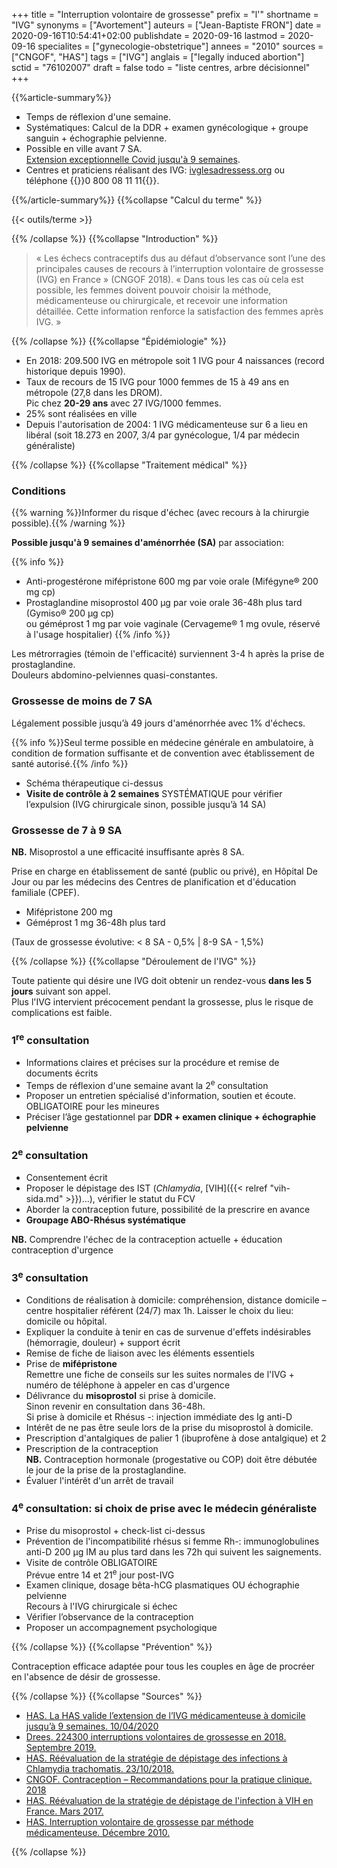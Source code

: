 +++
title = "Interruption volontaire de grossesse"
prefix = "l'"
shortname = "IVG"
synonyms = ["Avortement"]
auteurs = ["Jean-Baptiste FRON"]
date = 2020-09-16T10:54:41+02:00
publishdate = 2020-09-16
lastmod = 2020-09-16
specialites = ["gynecologie-obstetrique"]
annees = "2010"
sources = ["CNGOF", "HAS"]
tags = ["IVG"]
anglais = ["legally induced abortion"]
sctid = "76102007"
draft = false
todo = "liste centres, arbre décisionnel"
+++

{{%article-summary%}}

- Temps de réflexion d'une semaine.
- Systématiques: Calcul de la DDR + examen gynécologique + groupe sanguin + échographie pelvienne.
- Possible en ville avant 7 SA.  
[Extension exceptionnelle Covid jusqu'à 9 semaines](https://www.has-sante.fr/jcms/p_3179352/fr/la-has-valide-l-extension-de-l-ivg-medicamenteuse-a-domicile-jusqu-a-9-semaines).
- Centres et praticiens réalisant des IVG: [ivglesadressess.org](https://www.ivglesadresses.org/) ou téléphone {{<phone>}}0 800 08 11 11{{</phone>}}.

{{%/article-summary%}}
{{%collapse "Calcul du terme" %}}

{{< outils/terme >}}

{{% /collapse %}}
{{%collapse "Introduction" %}}

> « Les échecs contraceptifs dus au défaut d’observance sont l’une des principales causes de recours à l’interruption volontaire de grossesse (IVG) en France » (CNGOF 2018).
> « Dans tous les cas où cela est possible, les femmes doivent pouvoir choisir la méthode, médicamenteuse ou chirurgicale, et recevoir une information détaillée. Cette information renforce la satisfaction des femmes après IVG. »

{{% /collapse %}}
{{%collapse "Épidémiologie" %}}

- En 2018: 209.500 IVG en métropole soit 1 IVG pour 4 naissances (record historique depuis 1990).
- Taux de recours de 15 IVG pour 1000 femmes de 15 à 49 ans en métropole (27,8 dans les DROM).  
Pic chez **20-29 ans** avec 27 IVG/1000 femmes.
- 25% sont réalisées en ville
- Depuis l'autorisation de 2004: 1 IVG médicamenteuse sur 6 a lieu en libéral (soit 18.273 en 2007, 3/4 par gynécologue, 1/4 par médecin généraliste)

{{% /collapse %}}
{{%collapse "Traitement médical" %}}

### Conditions

{{% warning %}}Informer du risque d'échec (avec recours à la chirurgie possible).{{% /warning %}}

**Possible jusqu'à 9 semaines d'aménorrhée (SA)** par association:

{{% info %}}

- Anti-progestérone mifépristone 600 mg par voie orale (Mifégyne® 200 mg cp)
- Prostaglandine misoprostol 400 µg par voie orale 36-48h plus tard (Gymiso® 200 µg cp)  
ou géméprost 1 mg par voie vaginale (Cervageme® 1 mg ovule, réservé à l'usage hospitalier)
{{% /info %}}

Les métrorragies (témoin de l'efficacité) surviennent 3-4 h après la prise de prostaglandine.  
Douleurs abdomino-pelviennes quasi-constantes.

### Grossesse de moins de 7 SA

Légalement possible jusqu’à 49 jours d'aménorrhée avec 1% d'échecs.

{{% info %}}Seul terme possible en médecine générale en ambulatoire, à condition de formation suffisante et de convention avec établissement de santé autorisé.{{% /info %}}

- Schéma thérapeutique ci-dessus
- **Visite de contrôle à 2 semaines** SYSTÉMATIQUE pour vérifier l’expulsion (IVG chirurgicale sinon, possible jusqu’à 14 SA)

### Grossesse de 7 à 9 SA

**NB.** Misoprostol a une efficacité insuffisante après 8 SA.

Prise en charge en établissement de santé (public ou privé), en Hôpital De Jour ou par les médecins des Centres de planification et d'éducation familiale (CPEF).

- Mifépristone 200 mg
- Géméprost 1 mg 36-48h plus tard

(Taux de grossesse évolutive: < 8 SA - 0,5% | 8-9 SA - 1,5%)

{{% /collapse %}}
{{%collapse "Déroulement de l'IVG" %}}

Toute patiente qui désire une IVG doit obtenir un rendez-vous **dans les 5 jours** suivant son appel.  
Plus l'IVG intervient précocement pendant la grossesse, plus le risque de complications est faible.

### 1<sup>re</sup> consultation

- Informations claires et précises sur la procédure et remise de documents écrits
- Temps de réflexion d'une semaine avant la 2<sup>e</sup> consultation
- Proposer un entretien spécialisé d'information, soutien et écoute. OBLIGATOIRE pour les mineures
- Préciser l’âge gestationnel par **DDR + examen clinique + échographie pelvienne**

### 2<sup>e</sup> consultation

- Consentement écrit
- Proposer le dépistage des IST (*Chlamydia*, [VIH]({{< relref "vih-sida.md" >}})...), vérifier le statut du FCV
- Aborder la contraception future, possibilité de la prescrire en avance
- **Groupage ABO-Rhésus systématique**

**NB.** Comprendre l'échec de la contraception actuelle + éducation contraception d'urgence

### 3<sup>e</sup> consultation

- Conditions de réalisation à domicile: compréhension, distance domicile – centre hospitalier référent (24/7) max 1h. Laisser le choix du lieu: domicile ou hôpital.
- Expliquer la conduite à tenir en cas de survenue d'effets indésirables (hémorragie, douleur) + support écrit
- Remise de fiche de liaison avec les éléments essentiels  
- Prise de **mifépristone**  
Remettre une fiche de conseils sur les suites normales de l'IVG + numéro de téléphone à appeler en cas d'urgence
- Délivrance du **misoprostol** si prise à domicile.  
Sinon revenir en consultation dans 36-48h.  
Si prise à domicile et Rhésus -: injection immédiate des Ig anti-D
- Intérêt de ne pas être seule lors de la prise du misoprostol à domicile.
- Prescription d'antalgiques de palier 1 (ibuprofène à dose antalgique) et 2
- Prescription de la contraception  
**NB.** Contraception hormonale (progestative ou COP) doit être débutée le jour de la prise de la prostaglandine.
- Évaluer l'intérêt d'un arrêt de travail

### 4<sup>e</sup> consultation: si choix de prise avec le médecin généraliste

- Prise du misoprostol + check-list ci-dessus
- Prévention de l'incompatibilité rhésus si femme Rh-: immunoglobulines anti-D 200 µg IM au plus tard dans les 72h qui suivent les saignements.
- Visite de contrôle OBLIGATOIRE  
Prévue entre 14 et 21<sup>e</sup> jour post-IVG
- Examen clinique, dosage bêta-hCG plasmatiques OU échographie pelvienne  
Recours à l'IVG chirurgicale si échec
- Vérifier l’observance de la contraception
- Proposer un accompagnement psychologique

{{% /collapse %}}
{{%collapse "Prévention" %}}

Contraception efficace adaptée pour tous les couples en âge de procréer en l'absence de désir de grossesse.

{{% /collapse %}}
{{%collapse "Sources" %}}

- [HAS. La HAS valide l’extension de l’IVG médicamenteuse à domicile jusqu’à 9 semaines. 10/04/2020](https://www.has-sante.fr/jcms/p_3179352/fr/la-has-valide-l-extension-de-l-ivg-medicamenteuse-a-domicile-jusqu-a-9-semaines)
- [Drees. 224300 interruptions volontaires de grossesse en 2018. Septembre 2019.](https://drees.solidarites-sante.gouv.fr/etudes-et-statistiques/publications/etudes-et-resultats/article/224-300-interruptions-volontaires-de-grossesse-en-2018)
- [HAS. Réévaluation de la stratégie de dépistage des infections à Chlamydia trachomatis. 23/10/2018.](https://www.has-sante.fr/jcms/c_2879401/fr/reevaluation-de-la-strategie-de-depistage-des-infections-a-chlamydia-trachomatis)
- [CNGOF.  Contraception – Recommandations pour la pratique clinique. 2018](http://www.cngof.fr/pratiques-cliniques/recommandations-pour-la-pratique-clinique?folder=RPC%2BCOLLEGE%252F2018)
- [HAS. Réévaluation de la stratégie de dépistage de l'infection à VIH en France. Mars 2017.](https://www.has-sante.fr/jcms/c_2024411/fr/reevaluation-de-la-strategie-de-depistage-de-l-infection-a-vih-en-france)
- [HAS. Interruption volontaire de grossesse par méthode médicamenteuse. Décembre 2010.](https://www.has-sante.fr/portail/upload/docs/application/pdf/2011-04/ivg_methode_medicamenteuse_-_recommandations_-_mel_2011-04-28_11-39-11_882.pdf)

{{% /collapse %}}
